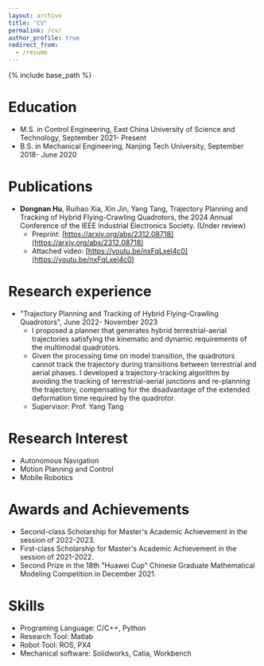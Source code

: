```yaml
---
layout: archive
title: "CV"
permalink: /cv/
author_profile: true
redirect_from:
  - /resume
---
```


{% include base_path %}

Education
======
* M.S. in Control Engineering, East China University of Science and Technology, September 2021- Present
* B.S. in Mechanical Engineering, Nanjing Tech University, September 2018- June 2020

Publications
======
* **Dongnan Hu**, Ruihao Xia, Xin Jin, Yang Tang, Trajectory Planning and Tracking of Hybrid Flying-Crawling Quadrotors, the 2024 Annual Conference of the IEEE Industrial Electronics Society. (Under review)
  * Preprint: [https://arxiv.org/abs/2312.08718](https://arxiv.org/abs/2312.08718)
  * Attached video: [https://youtu.be/nxFqLxel4c0](https://youtu.be/nxFqLxel4c0)

Research experience
======
* "Trajectory Planning and Tracking of Hybrid Flying-Crawling Quadrotors", June 2022- November 2023
  * I proposed a planner that generates hybrid terrestrial-aerial trajectories satisfying the kinematic and dynamic requirements of the multimodal quadrotors.
  * Given the processing time on model transition, the quadrotors cannot track the trajectory during transitions between terrestrial and aerial phases. I developed a trajectory-tracking algorithm by avoiding the tracking of terrestrial-aerial junctions and re-planning the trajectory, compensating for the disadvantage of the extended deformation time required by the quadrotor.
  * Supervisor: Prof. Yang Tang

Research Interest
======
* Autonomous Navigation
* Motion Planning and Control
* Mobile Robotics

Awards and Achievements
======
* Second-class Scholarship for Master's Academic Achievement in the session of 2022-2023.
* First-class Scholarship for Master's Academic Achievement in the session of 2021-2022.
* Second Prize in the 18th "Huawei Cup" Chinese Graduate Mathematical Modeling Competition in December 2021.

Skills
======
* Programing Language: C/C++, Python
* Research Tool: Matlab
* Robot Tool: ROS, PX4
* Mechanical software: Solidworks, Catia, Workbench
